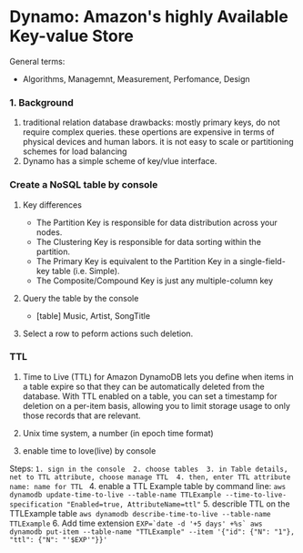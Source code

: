 # Dynamo: Amazon's highly Available Key-value Store 

General terms: 
  - Algorithms, Managemnt, Measurement, Perfomance, Design 
  
### 1. Background 
1. traditional relation database drawbacks: 
    mostly primary keys, do not require complex queries. 
    these opertions are expensive in terms of physical devices and human labors. 
    it is not easy to scale or partitioning schemes for load balancing 
2. Dynamo has a simple scheme of key/vlue interface. 

### Create a NoSQL table by console 
1. Key differences 
	- The Partition Key is responsible for data distribution across your nodes.
	- The Clustering Key is responsible for data sorting within the partition.
	- The Primary Key is equivalent to the Partition Key in a single-field-key table (i.e. Simple).
	- The Composite/Compound Key is just any multiple-column key
2. Query the table by the console 
	- [table] Music, Artist, SongTitle 

3. Select a row to peform actions such deletion. 

### TTL 
1. Time to Live (TTL) for Amazon DynamoDB lets you define when
	items in a table expire so that they can be automatically 
	deleted from the database. With TTL enabled on a table, you 
	can set a timestamp for deletion on a per-item basis, 
	allowing you to limit storage usage to only those records that are relevant.
2. Unix time system, a number (in epoch time format)

3. enable time to love(live) by console 

Steps:
	``
	1. sign in the console 
	2. choose tables 
	3. in Table details, net to TTL attribute, choose
		manage TTL 
	4. then, enter TTL attribute name: name for TTL 
	``
4. enable a TTL Example table by command line: 
	``
	aws dynamodb update-time-to-live --table-name TTLExample --time-to-live-specification "Enabled=true, AttributeName=ttl"
	``
5. describle TTL on the TTLExample table
	``
	aws dynamodb describe-time-to-live --table-name TTLExample
	``
6. Add time extension 
	``
	EXP=`date -d '+5 days' +%s`
	aws dynamodb put-item --table-name "TTLExample" --item '{"id": {"N": "1"}, "ttl": {"N": "'$EXP'"}}'
	``



	





